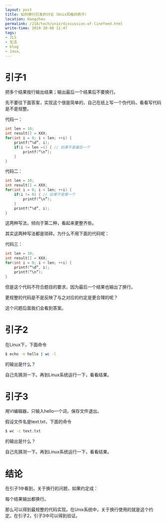```yaml
---
layout: post
title: 如何换行引发的讨论（Unix风格的例子）
location: Hangzhou
permalink: /218/tech/unix/discussion-of-linefeed.html
write-time: 2010-10-08 11:47
tags:
- JLS
- 生活
- blog
- Java,
---
```


引子1
==================

把多个结果按行输出结果；输出最后一个结果后不要换行。

先不要往下面答案，实现这个很是简单的，自己在纸上写一个伪代码，看看写代码是不是规整。

代码一：

```C
int len = 10;
int result[] = XXX;
for(int i = 0; i < len; ++i) {
    printf(“%d”, i);
    if(i != len –1) { // 如果不是最后一个
        printf(“\n”);
    }
}
```

代码二：

```C
int len = 10;
int result[] = XXX;
for(int i = 0; i < len; ++i) {
    if(i != 0) { // 如果不是第一个
        printf(“\n”);
    }
    printf(“%d”, i);
}
```

这两种写法，倾向于第二种，看起来更整齐些。

其实这两种写法都是琐碎。为什么不用下面的代码呢：

代码三：

```C
int len = 10;
int result[] = XXX;
for(int i = 0; i < len; ++i) {
    printf(“%d”, i);
    printf(“\n”);
} 
```

但是这个代码不符合题目的要求，因为最后一个结果也输出了换行。

更规整的代码是不是反映了与之对应的约定是更合理的呢？

这个问题后面我们会看到答案。


引子2
======================


在Linux下，下面命令

```bash
$ echo -n hello | wc -l
```

的输出是什么？

自己先猜测一下。再到Linux系统运行一下，看看结果。

引子3
=================

用VI编辑器，只输入hello一个词，保存文件退出。

假设文件名是text.txt，下面的命令

```bash
$ wc -c text.txt
```

的输出是什么？

自己先猜测一下。再到Linux系统运行一下，看看结果。

结论
==================

在引子1中看到，关于换行的问题，如果约定成：

每个结果输出都换行。

那么可以得到最规整的代码实现。在Unix系统中，关于换行使用的就是这个约定。在引子2，引子3中可以得到验证。
